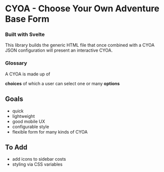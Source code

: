 # CYOA - Choose Your Own Adventure Base Form

### Built with Svelte

This library builds the generic HTML file that once combined with a CYOA JSON configuration will present an interactive CYOA.

### Glossary

A CYOA is made up of 

**choices**
 of which a user can select one or many **options**

## Goals

- quick
- lightweight
- good mobile UX
- configurable style
- flexible form for many kinds of CYOA

## To Add


- add icons to sidebar costs
- styling via CSS variables